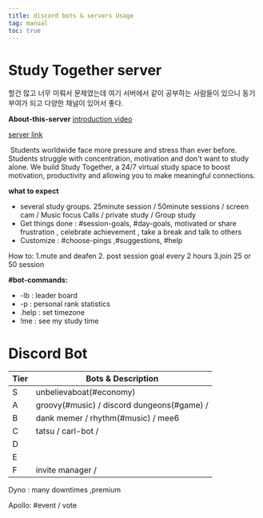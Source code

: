 ```yaml
---
title: discord bots & servers Usage
tag: manual
toc: true
---
```


# Study Together server

할건 많고 너무 미뤄서 문제였는데 여기 서버에서 같이 공부하는 사람들이 있으니 동기부여가 되고 다양한 채널이 있어서 좋다.

**About-this-server** [introduction video](https://vimeo.com/431866317) 

[server link](https://studytogether.com/join)

​	Students worldwide face more pressure and stress than ever before. Students struggle with concentration, motivation and don't want to study alone. We build Study Together, a 24/7 virtual study space to boost motivation, productivity and allowing you to make meaningful connections.

**what to expect**

- several study groups.  25minute session /  50minute sessions / screen cam /  Music focus Calls / private study / Group study
- Get things done : #session-goals, #day-goals, motivated or share frustration , celebrate achievement , take a break and talk to others
- Customize : #choose-pings ,#suggestions, #help

How to: 1.mute and deafen 2. post session goal every 2 hours 3.join 25 or 50 session

**#bot-commands:**

- -lb : leader board
- -p : personal rank statistics
- .help : set timezone
- !me : see my study time

# Discord Bot

| Tier | Bots & Description                         |
| ---- | ------------------------------------------ |
| S    | unbelievaboat(#economy)                    |
| A    | groovy(#music) / discord dungeons(#game) / |
| B    | dank memer / rhythm(#music) /  mee6        |
| C    | tatsu / carl-bot /                         |
| D    |                                            |
| E    |                                            |
| F    | invite manager /                           |

Dyno :  many downtimes ,premium

Apollo:  #event / vote
